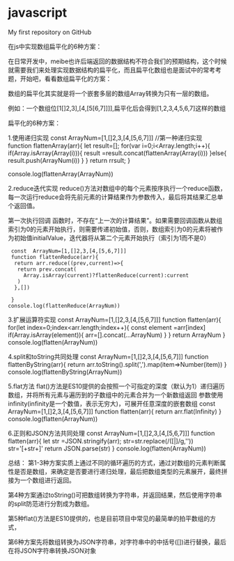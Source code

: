 # javascript
My first repository on GitHub

在js中实现数组扁平化的6种方案：
 
 在日常开发中，meibe也许后端返回的数据结构不符合我们的预期结构，这个时候就需要我们来处理实现数据结构的扁平化，而且扁平化数组也是面试中的常考考题，开始吧，看看数组扁平化的方案：
  
  数组的扁平化其实就是将一个嵌套多层的数组Array转换为只有一层的数组。
  
  例如：一个数组位[1[]2,3],[4,[5[6,7]]]],扁平化后会得到[1,2,3,4,5,6,7]这样的数组
   
   扁平化的6种方案：
   
   1.使用递归实现 
   const  ArrayNum=[1,[]2,3,[4,[5,6,7]]]
   //第一种递归实现
   function flattenArray(arr){
     let result=[];
     for(var i=0;i<Array.length;i++){
      if(Array.isArray(Array(i))){
       result =result.concat(flattenArray(Array(i)))
      }else{
       result.push(ArrayNum(i))
      }
     }
     return rrsult;
   }
   
   console.log(flattenArray(ArrayNum))
   
   2.reduce迭代实现
   reduce()方法对数组中的每个元素按序执行一个reduce函数，每一次运行reduce会将先前元素的计算结果作为参数传入，最后将其结果汇总单个返回值。
   
   第一次执行回调 函数时，不存在“上一次的计算结果”。如果需要回调函数从数组索引为0的元素开始执行，则需要传递初始值，否则，数组索引为0的元素将被作为初始值initialValue，迭代器将从第二个元素开始执行（索引为1而不是0）
   
     const  ArrayNum=[1,[]2,3,[4,[5,6,7]]]
     function flattenReduce(arr){
      return arr.reduce((prev,current)=>{
       return prev.concat(
         Array.isArray(current)?flattenReduce(current):current
       )
      },[])
     
     }
    console.log(flattenReduce(ArrayNum))
    
    
   3.扩展运算符实现
   const  ArrayNum=[1,[]2,3,[4,[5,6,7]]]
   function flatten(arr){
    for(let index=0;index<arr.length;index++){
      const element =arr[index]
      if(Array.isArray(element)){
       arr=[].concat(...ArrayNum)
      }
    }
    return ArrayNum
   }
   console.log(flatten(ArrayNum))
 
   4.split和toString共同处理
  const  ArrayNum=[1,[]2,3,[4,[5,6,7]]]
  function flattenByString(arr){
   return arr.toString().split(',').map(item=>Number(item))
  }
  console.log(flattenByString(ArrayNum))
  
   5.flat方法
   flat()方法是ES10提供的会按照一个可指定的深度（默认为1）递归遍历数组，并将所有元素与遍历到的子数组中的元素合并为一个新数组返回
   参数使用infinity(infinity是一个数值，表示无穷大)，可展开任意深度的嵌套数组
   const  ArrayNum=[1,[]2,3,[4,[5,6,7]]]
   function flatten(arr){
    return arr.flat(Infinity)
   }
  console.log(flatten(ArrayNum))
  
  6.正则和JSON方法共同处理
   const  ArrayNum=[1,[]2,3,[4,[5,6,7]]]
   function flatten(arr){
    let str =JSON.stringify(arr);
    str=str.replace(/(\[|\]/g,''))
    str='[+str+]'
    return JSON.parse(str)
   }
   console.log(flatten(ArrayNum))
   
   总结：
   第1-3种方案实质上通过不同的循环遍历的方式，通过对数组的元素判断属性是否是数组，来确定是否要进行递归处理，最后把数组类型的元素展开，最终拼接为一个数组进行返回。
   
   第4种方案通过toString()可把数组转换为字符串，并返回结果，然后使用字符串的split防范进行分割成为数组。
   
   第5种flat()方法是ES10提供的，也是目前项目中常见的最简单的拍平数组的方式，
   
   第6种方案先将数组转换为JSON字符串，对字符串中的中括号([])进行替换，最后在将JSON字符串转换JSON对象
  
  
